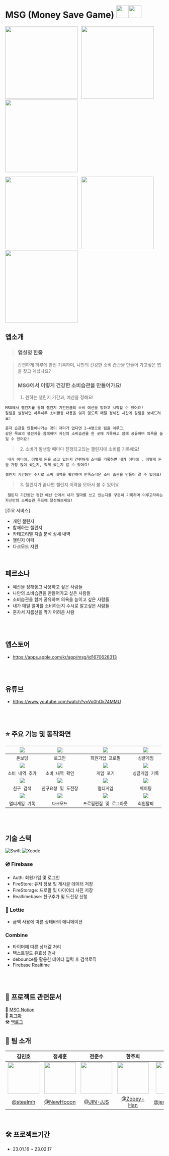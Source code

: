 # MSG (Money Save Game) <img src="https://user-images.githubusercontent.com/106806428/217212599-7d6e1709-9f8f-4545-9d14-571ef8cb729f.png" width=40px height=40px></img><img src="https://user-images.githubusercontent.com/114235515/217546301-5ca07a5c-c6f0-4bbf-aef1-3eaebb52a36d.png" width=40px height=40px></img> 

<img src="https://user-images.githubusercontent.com/114235515/218916615-62fbaf1a-4d8a-4788-ba0f-61304c6ce32c.png" width="230"></img>&nbsp;&nbsp;&nbsp;<img src="https://user-images.githubusercontent.com/114235515/218916645-fe8afeab-d8ae-4b05-9123-773fdb6c205d.png" width="230"></img>&nbsp;&nbsp;&nbsp;<img src="https://user-images.githubusercontent.com/114235515/218916691-be6b6d5b-1dfd-49ce-a9a4-56ab64097905.png" width="230"></img>

<img src="https://user-images.githubusercontent.com/114235515/218916762-81eb8859-da73-4066-b617-1a22379dc012.png" width="230"></img>&nbsp;&nbsp;&nbsp;<img src="https://user-images.githubusercontent.com/114235515/218916777-a7fe2ff6-c328-42cf-9387-c1f0e9e08de8.png" width="230"></img>&nbsp;&nbsp;&nbsp;<img src="https://user-images.githubusercontent.com/114235515/218916781-2339fc14-0a0d-46a0-ba16-dfa4684a42e9.png" width="230"></img>
## 앱소개 
>  ### 앱설명 한줄 <br>

> 간편하게 하루에 한번 기록하며, 나만의 건강한 소비 습관을 만들어 가고싶은 앱을 찾고 계셨나요? <br>
>
>  ###  MSG에서 이렇게 건강한 소비습관을 만들어가요! <br>
>
> 1. 원하는 챌린지 기간과, 예산을 정해요! <br>

    MSG에서 챌린지를 통해 챌린지 기간만큼의 소비 예산을 정하고 시작할 수 있어요!
    알림을 설정하면 하루하루 소비활동 내용을 잊지 않도록 매일 정해진 시간에 알림을 보내드려요!
   
    혼자 습관을 만들어나가는 것이 재미가 없다면 2~4명으로 팀을 이루고, 
    같은 목표의 챌린지를 함께하며 자신의 소비습관을 한 곳에 기록하고 함께 공유하며 의욕을 높일 수 있어요!

> 2. 소비가 발생할 때마다 진행되고있는 챌린지에 소비를 기록해요! <br>
    
     내가 어디에, 어떻게 돈을 쓰고 있는지 간편하게 소비를 기록하면 내가 어디에 , 어떻게 돈을 가장 많이 썼는지, 적게 썼는지 알 수 있어요!
    
    챌린지 기간동안 수시로 소비 내역을 확인하며 만족스러운 소비 습관을 만들어 갈 수 있어요!
    
> 3. 챌린지가 끝나면 챌린지 이력을 모아서 볼 수 있어요 <br>
     
     챌린지 기간동안 정한 예산 안에서 내가 얼마를 쓰고 있는지를 꾸준히 기록하며 이루고자하는 자신만의 소비습관 목표에 달성해보세요!
    

[주요 서비스]

- 개인 챌린지
- 함께하는 챌린지
- 카테고리별 지출 분석 상세 내역
- 챌린지 이력
- 다크모드 지원
<br>

## 페르소나
- 예산을 정해놓고 사용하고 싶은 사람들
- 나만의 소비습관을 만들어가고 싶은 사람들
- 소비습관을 함께 공유하며 의욕을 높이고 싶은 사람들
- 내가 매일 얼마를 소비하는지 수시로 알고싶은 사람들
- 혼자서 지름신을 막기 어려운 사람
<br>
<br>

## 앱스토어
- https://apps.apple.com/kr/app/msg/id1670628313
<br>
<br>

## 유튜브
- https://www.youtube.com/watch?v=Vo0hOk74MMU
<br>
<br>

## ⭐️ 주요 기능 및 동작화면 

|<img src="https://github.com/APPSCHOOL1-REPO/finalproject-msg/blob/dev(1.0.1)/MoneySaveGameGif(1.0.1)/0.gif"></img>|<img src="https://github.com/APPSCHOOL1-REPO/finalproject-msg/blob/dev(1.0.1)/MoneySaveGameGif(1.0.1)/1.gif"></img>|<img src="https://github.com/APPSCHOOL1-REPO/finalproject-msg/blob/dev(1.0.1)/MoneySaveGameGif(1.0.1)/2.gif"></img>|<img src="https://github.com/APPSCHOOL1-REPO/finalproject-msg/blob/dev(1.0.1)/MoneySaveGameGif(1.0.1)/3.gif"></img>|
|:-:|:-:|:-:|:-:|
|`온보딩`|`로그인`|`회원가입 프로필`|`싱글게임`|
|<img src="https://github.com/APPSCHOOL1-REPO/finalproject-msg/blob/dev(1.0.1)/MoneySaveGameGif(1.0.1)/4.gif"></img>|<img src="https://github.com/APPSCHOOL1-REPO/finalproject-msg/blob/dev(1.0.1)/MoneySaveGameGif(1.0.1)/5.gif"></img>|<img src="https://github.com/APPSCHOOL1-REPO/finalproject-msg/blob/dev(1.0.1)/MoneySaveGameGif(1.0.1)/6.gif"></img>|<img src="https://github.com/APPSCHOOL1-REPO/finalproject-msg/blob/dev(1.0.1)/MoneySaveGameGif(1.0.1)/7.gif"></img>|
|`소비 내역 추가`|`소비 내역 확인`|`게임 포기`|`싱글게임 기록`|
|<img src="https://github.com/APPSCHOOL1-REPO/finalproject-msg/blob/dev(1.0.1)/MoneySaveGameGif(1.0.1)/8.gif"></img>|<img src="https://github.com/APPSCHOOL1-REPO/finalproject-msg/blob/dev(1.0.1)/MoneySaveGameGif(1.0.1)/9.gif"></img>|<img src="https://github.com/APPSCHOOL1-REPO/finalproject-msg/blob/dev(1.0.1)/MoneySaveGameGif(1.0.1)/10.gif"></img>|<img src="https://github.com/APPSCHOOL1-REPO/finalproject-msg/blob/dev(1.0.1)/MoneySaveGameGif(1.0.1)/11.gif"></img>|
|`친구 검색`|`친구요청 및 도전장`|`멀티게임`|`웨이팅`|
|<img src="https://github.com/APPSCHOOL1-REPO/finalproject-msg/blob/dev(1.0.1)/MoneySaveGameGif(1.0.1)/12.gif"></img>|<img src="https://github.com/APPSCHOOL1-REPO/finalproject-msg/blob/dev(1.0.1)/MoneySaveGameGif(1.0.1)/13.gif"></img>|<img src="https://github.com/APPSCHOOL1-REPO/finalproject-msg/blob/dev(1.0.1)/MoneySaveGameGif(1.0.1)/14.gif"></img>|<img src="https://github.com/APPSCHOOL1-REPO/finalproject-msg/blob/dev(1.0.1)/MoneySaveGameGif(1.0.1)/15.gif"></img>|
|`멀티게임 기록`|`다크모드`|`프로필편집 및 로그아웃`|`회원탈퇴`|

<br>
<br>

## 기술 스택

![Swift](https://img.shields.io/badge/swift-v5.7-orange?logo=swift) 
![Xcode](https://img.shields.io/badge/xcode-v14.2-blue?logo=xcode)

### 💿 Firebase
- Auth: 회원가입 및 로그인
- FireStore: 유저 정보 및 게시글 데이터 저장
- FireStorage: 프로필 및 다이어리 사진 저장 
- Realtimebase: 친구추가 및 도전장 신청

### 🧭 Lottie
- 금액 사용에 따른 상태바의 애니메이션

### Combine
- 타이머에 따른 상태값 처리
- 텍스트필드 유효성 검사
- debounce를 활용한 데이터 입력 후 검색로직
- Firebase Realtime

<br>
<br>

## 📂 프로젝트 관련문서
📌 <a href="https://www.notion.so/MSG-Money-Save-Game-57d8b96197c54a90bd26444d3af07efe">MSG Notion</a> <br>
🎨 <a href="https://www.figma.com/file/Kmbno9gEkT45Bc4Gxf82yI/MSG-(Money-Save-Game)?node-id=11%3A16487&t=f4uSXPfHnvuFOFKF-1">피그마</a> <br>
🛠 <a href="https://docs.google.com/spreadsheets/d/1uUrpFsL8xSFP8jNqdsjRhMdlAiRZ-76XvaNbrIcduh0/edit#gid=0">백로그</a> <br>

## 🌸 팀 소개

|김민호|정세훈|전준수|한주희|정소희|
|:-:|:-:|:-:|:-:|:-:|
|<img src="https://avatars.githubusercontent.com/u/66459715?v=4" width=100>|<img src="https://avatars.githubusercontent.com/u/108966759?v=4" width=100>|<img src="https://avatars.githubusercontent.com/u/114235515?v=4" width=100>|<img src="https://avatars.githubusercontent.com/u/107897929?v=4" width=100>|<img src="https://avatars.githubusercontent.com/u/106806428?v=4" width=100>
|[@stealmh](https://github.com/stealmh)|[@NewHooon](https://github.com/NewHooon)|[@JIN-JJS](https://github.com/JIN-JJS)|[@Zooey-Han](https://github.com/Zooey-Han)|[@jeongsoohee](https://github.com/jeongsoohee)

<br>

## 🛠 프로젝트기간 
- 23.01.16 ~ 23.02.17

